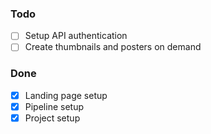 ### Todo

- [ ] Setup API authentication
- [ ] Create thumbnails and posters on demand

### Done

- [x] Landing page setup
- [x] Pipeline setup
- [x] Project setup
